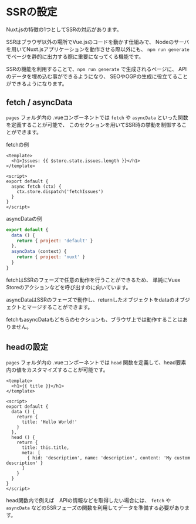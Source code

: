 # SSRの設定

Nuxt.jsの特徴の1つとしてSSRの対応があります。

SSRはブラウザ以外の場所でVue.jsのコードを動かす仕組みで、
Nodeのサーバを用いてNuxt.jsアプリケーションを動作させる際以外にも、
`npm run generate` でページを静的に出力する際に重要になってくる機能です。

SSRの機能を利用することで、`npm run generate` で生成されるページに、
APIのデータを埋め込む事ができるようになり、 SEOやOGPの生成に役立てることができるようになります。

## fetch / asyncData 

`pages` フォルダ内の .vueコンポーネントでは `fetch` や `asyncData` といった関数を定義することが可能で、
このセクションを用いてSSR時の挙動を制御することができます。

fetchの例

```vue
<template>
  <h1>Issues: {{ $store.state.issues.length }}</h1>
</template>

<script>
export default {
  async fetch (ctx) {
    ctx.store.dispatch('fetchIssues')
  }
}
</script>
```

asyncDataの例

```js
export default {
  data () {
    return { project: 'default' }
  },
  asyncData (context) {
    return { project: 'nuxt' }
  }
}
```

fetchはSSRのフェーズで任意の動作を行うことができるため、
単純にVuex Storeのアクションなどを呼び出すのに向いています。

asyncDataはSSRのフェーズで動作し、returnしたオブジェクトをdataのオブジェクトとマージすることができます。

fetchもasyncDataもどちらのセクションも、ブラウザ上では動作することはありません。

## headの設定

`pages` フォルダ内の .vueコンポーネントでは `head` 関数を定義して、head要素内の値をカスタマイズすることが可能です。

```vue
<template>
  <h1>{{ title }}</h1>
</template>

<script>
export default {
  data () {
    return {
      title: 'Hello World!'
    }
  },
  head () {
    return {
      title: this.title,
      meta: [
        { hid: 'description', name: 'description', content: 'My custom description' }
      ]
    }
  }
}
</script>
```

head関数内で例えば　APIの情報などを取得したい場合には、
`fetch` や `asyncData` などのSSRフェーズの関数を利用してデータを準備する必要があります。 

